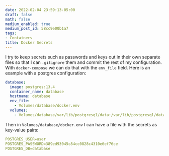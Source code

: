 ```yaml
---
date: 2022-02-04 23:59:13-05:00
draft: false
math: false
medium_enabled: true
medium_post_id: 58cc9e00b1a7
tags:
- Containers
title: Docker Secrets
---
```


I try to keep secrets such as passwords and keys out in their own separate files so that I can `.gitignore` them and commit the rest of my configuration. With `docker-compose` we can do that with the `env_file` field. Here is an example with a postgres configuration:

```yaml
database:
  image: postgres:13.4
  container_name: database
  hostname: database
  env_file:
    - Volumes/database/docker.env
  volumes:
    - Volumes/database/var/lib/postgresql/data:/var/lib/postgresql/data
```

Then in `Volumes/database/docker.env` I can have a file with the secrets as key-value pairs:

```yaml
POSTGRES_USER=user
POSTGRES_PASSWORD=389ed93045c84cc0828c4310e6ef76ce
POSTGRES_DB=database
```